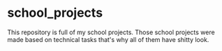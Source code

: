 # school_projects
This repository is full of my school projects. Those school projects were made based on technical tasks that's why all of them have shitty look.
